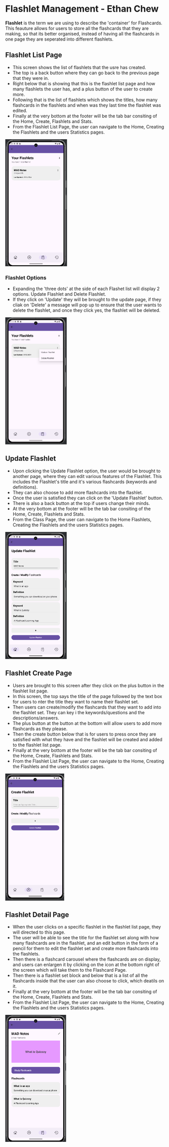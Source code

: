 # Flashlet Management - Ethan Chew

**Flashlet** is the term we are using to describe the 'container' for Flashcards. This feauture allows for users to store all the flashcards that they are making, so that its better organised, instead of having all the flashcards in one page they are seperated into different flashlets.

## Flashlet List Page

- This screen shows the list of flashlets that the usre has created.
- The top is a back button where they can go back to the previous page that they were in.
- Right below that is showing that this is the flashlet list page and how many flashlets the user has, and a plus button  of the user to create more.
- Following that is the list of flashlets which shows the titles, how many flashcards in the flashlets and when was they last time the flashlet was edited.
- Finally at the very bottom at the footer will be the tab bar consiting of the Home, Create, Flashlets and Stats.
- From the Flashlet List Page, the user can navigate to the Home, Creating the Flashlets and the users Statistics pages.
<img height="400" alt="image" src="/images/flashletlist.png">


### Flashlet Options
- Expanding the 'three dots' at the side of each Flashet list will display 2 options. Update Flashlet and Delete Flashlet.
- If they click on 'Update' they will be brought to the update page, if they cliak on 'Delete' a message will pop up to ensure that the user wants to delete the flashlet, and once they click yes, the flashlet will be deleted.
<img height="400" alt="image" src="/images/flashletoptions.png">

## Update Flashlet

- Upon clicking the Update Flashlet option, the user would be brought to another page, where they can edit various features of the Flashlet. This includes the Flashlet's title and it's various flashcards (keywords and definitions).
- They can also choose to add more flashcards into the flashlet.
- Once the user is satisfied they can click on the 'Update Flashlet' button.
- There is also a back button at the top if users change their minds.
- At the very bottom at the footer will be the tab bar consiting of the Home, Create, Flashlets and Stats.
- From the Class Page, the user can navigate to the Home Flashlets, Creating the Flashlets and the users Statistics pages.
<img height="400" alt="image" src="/images/flashletedit.png">

## Flashlet Create Page

- Users are brought to this screen after they click on the plus button in the flashlet list page.
- In this screen, the top says the title of the page followed by the text box for users to nter the title they want to name their flashlet set.
- Then users can create/modify the flashcards that they want to add into the flashlet set. They can key i the keywords/questions and the descriptions/answers.
- The plus button at the button at the bottom will allow users to add more flashcards as they please.
- Then the create button below that is for users to press once they are satisfied with what they have and the flashlet will be created and added to the flashlet list page.
- Finally at the very bottom at the footer will be the tab bar consiting of the Home, Create, Flashlets and Stats.
- From the Flashlet List Page, the user can navigate to the Home, Creating the Flashlets and the users Statistics pages.
<img height="400" alt="image" src="/images/createflashlet.png">

## Flashlet Detail Page

- When the user clicks on a specific flashlet in the flashlet list page, they will directed to this page.
- The user will be able to see the title for the flashlet set along with how many flashcards are in the flashlet, and an edit button in the form of a pencil for them to edit the flashlet set and create more flashcards into the flashlets.
- Then there is a flashcard carousel where the flashcards are on display, and users can enlargen it by clicking on the icon at the bottom right of the screen which will take them to the Flashcard Page.
- Then there is a flashlet set block and below that is a list of all the flashcards inside that the user can also choose to click, which deatils on it.
- Finally at the very bottom at the footer will be the tab bar consiting of the Home, Create, Flashlets and Stats.
- From the Flashlet List Page, the user can navigate to the Home, Creating the Flashlets and the users Statistics pages.
<img height="400" alt="image" src="/images/flashletdetails.png">
